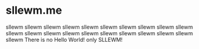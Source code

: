 # sllewm.me
sllewm sllewm sllewm sllewm sllewm sllewm sllewm sllewm sllewm sllewm sllewm sllewm sllewm sllewm sllewm sllewm sllewm sllewm sllewm sllewm sllewm
There is no Hello World! only SLLEWM!
